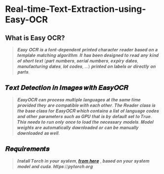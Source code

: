 # Real-time-Text-Extraction-using-Easy-OCR
## What is Easy OCR?
>𝑬𝒂𝒔𝒚 𝑶𝑪𝑹 𝒊𝒔 𝒂 𝒇𝒐𝒏𝒕-𝒅𝒆𝒑𝒆𝒏𝒅𝒆𝒏𝒕 𝒑𝒓𝒊𝒏𝒕𝒆𝒅 𝒄𝒉𝒂𝒓𝒂𝒄𝒕𝒆𝒓 𝒓𝒆𝒂𝒅𝒆𝒓 𝒃𝒂𝒔𝒆𝒅 𝒐𝒏 𝒂 𝒕𝒆𝒎𝒑𝒍𝒂𝒕𝒆 𝒎𝒂𝒕𝒄𝒉𝒊𝒏𝒈 𝒂𝒍𝒈𝒐𝒓𝒊𝒕𝒉𝒎. 𝑰𝒕 𝒉𝒂𝒔 𝒃𝒆𝒆𝒏 𝒅𝒆𝒔𝒊𝒈𝒏𝒆𝒅 𝒕𝒐 𝒓𝒆𝒂𝒅 𝒂𝒏𝒚 𝒌𝒊𝒏𝒅 𝒐𝒇 𝒔𝒉𝒐𝒓𝒕 𝒕𝒆𝒙𝒕 (𝒑𝒂𝒓𝒕 𝒏𝒖𝒎𝒃𝒆𝒓𝒔, 𝒔𝒆𝒓𝒊𝒂𝒍 𝒏𝒖𝒎𝒃𝒆𝒓𝒔, 𝒆𝒙𝒑𝒊𝒓𝒚 𝒅𝒂𝒕𝒆𝒔, 𝒎𝒂𝒏𝒖𝒇𝒂𝒄𝒕𝒖𝒓𝒊𝒏𝒈 𝒅𝒂𝒕𝒆𝒔, 𝒍𝒐𝒕 𝒄𝒐𝒅𝒆𝒔, …) 𝒑𝒓𝒊𝒏𝒕𝒆𝒅 𝒐𝒏 𝒍𝒂𝒃𝒆𝒍𝒔 𝒐𝒓 𝒅𝒊𝒓𝒆𝒄𝒕𝒍𝒚 𝒐𝒏 𝒑𝒂𝒓𝒕𝒔.
## 𝑻𝒆𝒙𝒕 𝑫𝒆𝒕𝒆𝒄𝒕𝒊𝒐𝒏 𝒊𝒏 𝑰𝒎𝒂𝒈𝒆𝒔 𝒘𝒊𝒕𝒉 𝑬𝒂𝒔𝒚𝑶𝑪𝑹 
>𝑬𝒂𝒔𝒚𝑶𝑪𝑹 𝒄𝒂𝒏 𝒑𝒓𝒐𝒄𝒆𝒔𝒔 𝒎𝒖𝒍𝒕𝒊𝒑𝒍𝒆 𝒍𝒂𝒏𝒈𝒖𝒂𝒈𝒆𝒔 𝒂𝒕 𝒕𝒉𝒆 𝒔𝒂𝒎𝒆 𝒕𝒊𝒎𝒆 𝒑𝒓𝒐𝒗𝒊𝒅𝒆𝒅 𝒕𝒉𝒆𝒚 𝒂𝒓𝒆 𝒄𝒐𝒎𝒑𝒂𝒕𝒊𝒃𝒍𝒆 𝒘𝒊𝒕𝒉 𝒆𝒂𝒄𝒉 𝒐𝒕𝒉𝒆𝒓.  𝑻𝒉𝒆 𝑹𝒆𝒂𝒅𝒆𝒓 𝒄𝒍𝒂𝒔𝒔 𝒊𝒔 𝒕𝒉𝒆 𝒃𝒂𝒔𝒆 𝒄𝒍𝒂𝒔𝒔 𝒇𝒐𝒓 𝑬𝒂𝒔𝒚𝑶𝑪𝑹 𝒘𝒉𝒊𝒄𝒉 𝒄𝒐𝒏𝒕𝒂𝒊𝒏𝒔 𝒂 𝒍𝒊𝒔𝒕 𝒐𝒇 𝒍𝒂𝒏𝒈𝒖𝒂𝒈𝒆 𝒄𝒐𝒅𝒆𝒔 𝒂𝒏𝒅 𝒐𝒕𝒉𝒆𝒓 𝒑𝒂𝒓𝒂𝒎𝒆𝒕𝒆𝒓𝒔 𝒔𝒖𝒄𝒉 𝒂𝒔 𝑮𝑷𝑼 𝒕𝒉𝒂𝒕 𝒊𝒔 𝒃𝒚 𝒅𝒆𝒇𝒂𝒖𝒍𝒕 𝒔𝒆𝒕 𝒕𝒐 𝑻𝒓𝒖𝒆. 𝑻𝒉𝒊𝒔 𝒏𝒆𝒆𝒅𝒔 𝒕𝒐 𝒓𝒖𝒏 𝒐𝒏𝒍𝒚 𝒐𝒏𝒄𝒆 𝒕𝒐 𝒍𝒐𝒂𝒅 𝒕𝒉𝒆 𝒏𝒆𝒄𝒆𝒔𝒔𝒂𝒓𝒚 𝒎𝒐𝒅𝒆𝒍𝒔. 𝑴𝒐𝒅𝒆𝒍 𝒘𝒆𝒊𝒈𝒉𝒕𝒔 𝒂𝒓𝒆 𝒂𝒖𝒕𝒐𝒎𝒂𝒕𝒊𝒄𝒂𝒍𝒍𝒚 𝒅𝒐𝒘𝒏𝒍𝒐𝒂𝒅𝒆𝒅 𝒐𝒓 𝒄𝒂𝒏 𝒃𝒆 𝒎𝒂𝒏𝒖𝒂𝒍𝒍𝒚 𝒅𝒐𝒘𝒏𝒍𝒐𝒂𝒅𝒆𝒅 𝒂𝒔 𝒘𝒆𝒍𝒍.
## 𝑹𝒆𝒒𝒖𝒊𝒓𝒆𝒎𝒆𝒏𝒕𝒔
>𝑰𝒏𝒔𝒕𝒂𝒍𝒍 𝑻𝒐𝒓𝒄𝒉 𝒊𝒏 𝒚𝒐𝒖𝒓 𝒔𝒚𝒔𝒕𝒆𝒎, [𝒇𝒓𝒐𝒎 𝒉𝒆𝒓𝒆](𝒉𝒕𝒕𝒑𝒔://𝒑𝒚𝒕𝒐𝒓𝒄𝒉.𝒐𝒓𝒈) , 𝒃𝒂𝒔𝒆𝒅 𝒐𝒏 𝒚𝒐𝒖𝒓 𝒔𝒚𝒔𝒕𝒆𝒎 𝒎𝒐𝒅𝒆𝒍 𝒂𝒏𝒅 𝒄𝒖𝒅𝒂.
𝒉𝒕𝒕𝒑𝒔://𝒑𝒚𝒕𝒐𝒓𝒄𝒉.𝒐𝒓𝒈
